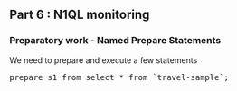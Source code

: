 ## Part 6 : N1QL monitoring

### Preparatory work - Named Prepare Statements

We need to prepare and execute a few statements

<pre id="example">
prepare s1 from select * from `travel-sample`;
</pre>
